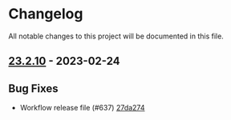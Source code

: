 # Changelog

All notable changes to this project will be documented in this file.

## [23.2.10] - 2023-02-24

## Bug Fixes
* Workflow release file (#637) [27da274](https://github.com/greenbone/pontos/commit/27da274)

[23.2.10]: https://github.com/greenbone/pontos/compare/27da274...v23.2.10